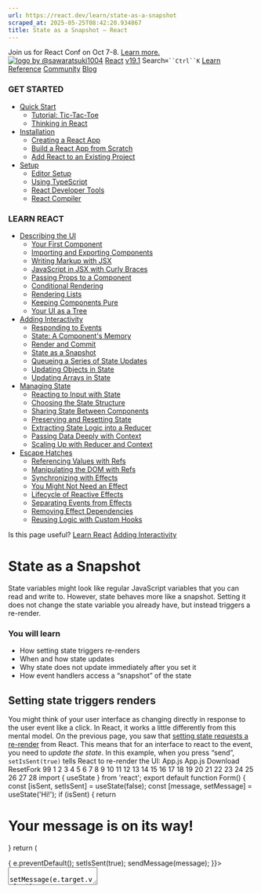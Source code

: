 ```yaml
---
url: https://react.dev/learn/state-as-a-snapshot
scraped_at: 2025-05-25T08:42:20.934867
title: State as a Snapshot – React
---
```


Join us for React Conf on Oct 7-8.
[Learn more.](https://conf.react.dev/)
[![logo by @sawaratsuki1004](https://react.dev/_next/image?url=%2Fimages%2Fuwu.png&w=128&q=75)](https://react.dev/)
[React](https://react.dev/)
[v19.1](https://react.dev/versions)
Search`⌘``Ctrl``K`
[Learn](https://react.dev/learn)
[Reference](https://react.dev/reference/react)
[Community](https://react.dev/community)
[Blog](https://react.dev/blog)
[](https://react.dev/community/translations)
[](https://github.com/facebook/react/releases)
### GET STARTED
  * [Quick Start ](https://react.dev/learn "Quick Start")
    * [Tutorial: Tic-Tac-Toe ](https://react.dev/learn/tutorial-tic-tac-toe "Tutorial: Tic-Tac-Toe")
    * [Thinking in React ](https://react.dev/learn/thinking-in-react "Thinking in React")
  * [Installation ](https://react.dev/learn/installation "Installation")
    * [Creating a React App ](https://react.dev/learn/creating-a-react-app "Creating a React App")
    * [Build a React App from Scratch ](https://react.dev/learn/build-a-react-app-from-scratch "Build a React App from Scratch")
    * [Add React to an Existing Project ](https://react.dev/learn/add-react-to-an-existing-project "Add React to an Existing Project")
  * [Setup ](https://react.dev/learn/setup "Setup")
    * [Editor Setup ](https://react.dev/learn/editor-setup "Editor Setup")
    * [Using TypeScript ](https://react.dev/learn/typescript "Using TypeScript")
    * [React Developer Tools ](https://react.dev/learn/react-developer-tools "React Developer Tools")
    * [React Compiler ](https://react.dev/learn/react-compiler "React Compiler")
### LEARN REACT
  * [Describing the UI ](https://react.dev/learn/describing-the-ui "Describing the UI")
    * [Your First Component ](https://react.dev/learn/your-first-component "Your First Component")
    * [Importing and Exporting Components ](https://react.dev/learn/importing-and-exporting-components "Importing and Exporting Components")
    * [Writing Markup with JSX ](https://react.dev/learn/writing-markup-with-jsx "Writing Markup with JSX")
    * [JavaScript in JSX with Curly Braces ](https://react.dev/learn/javascript-in-jsx-with-curly-braces "JavaScript in JSX with Curly Braces")
    * [Passing Props to a Component ](https://react.dev/learn/passing-props-to-a-component "Passing Props to a Component")
    * [Conditional Rendering ](https://react.dev/learn/conditional-rendering "Conditional Rendering")
    * [Rendering Lists ](https://react.dev/learn/rendering-lists "Rendering Lists")
    * [Keeping Components Pure ](https://react.dev/learn/keeping-components-pure "Keeping Components Pure")
    * [Your UI as a Tree ](https://react.dev/learn/understanding-your-ui-as-a-tree "Your UI as a Tree")
  * [Adding Interactivity ](https://react.dev/learn/adding-interactivity "Adding Interactivity")
    * [Responding to Events ](https://react.dev/learn/responding-to-events "Responding to Events")
    * [State: A Component's Memory ](https://react.dev/learn/state-a-components-memory "State: A Component's Memory")
    * [Render and Commit ](https://react.dev/learn/render-and-commit "Render and Commit")
    * [State as a Snapshot ](https://react.dev/learn/state-as-a-snapshot "State as a Snapshot")
    * [Queueing a Series of State Updates ](https://react.dev/learn/queueing-a-series-of-state-updates "Queueing a Series of State Updates")
    * [Updating Objects in State ](https://react.dev/learn/updating-objects-in-state "Updating Objects in State")
    * [Updating Arrays in State ](https://react.dev/learn/updating-arrays-in-state "Updating Arrays in State")
  * [Managing State ](https://react.dev/learn/managing-state "Managing State")
    * [Reacting to Input with State ](https://react.dev/learn/reacting-to-input-with-state "Reacting to Input with State")
    * [Choosing the State Structure ](https://react.dev/learn/choosing-the-state-structure "Choosing the State Structure")
    * [Sharing State Between Components ](https://react.dev/learn/sharing-state-between-components "Sharing State Between Components")
    * [Preserving and Resetting State ](https://react.dev/learn/preserving-and-resetting-state "Preserving and Resetting State")
    * [Extracting State Logic into a Reducer ](https://react.dev/learn/extracting-state-logic-into-a-reducer "Extracting State Logic into a Reducer")
    * [Passing Data Deeply with Context ](https://react.dev/learn/passing-data-deeply-with-context "Passing Data Deeply with Context")
    * [Scaling Up with Reducer and Context ](https://react.dev/learn/scaling-up-with-reducer-and-context "Scaling Up with Reducer and Context")
  * [Escape Hatches ](https://react.dev/learn/escape-hatches "Escape Hatches")
    * [Referencing Values with Refs ](https://react.dev/learn/referencing-values-with-refs "Referencing Values with Refs")
    * [Manipulating the DOM with Refs ](https://react.dev/learn/manipulating-the-dom-with-refs "Manipulating the DOM with Refs")
    * [Synchronizing with Effects ](https://react.dev/learn/synchronizing-with-effects "Synchronizing with Effects")
    * [You Might Not Need an Effect ](https://react.dev/learn/you-might-not-need-an-effect "You Might Not Need an Effect")
    * [Lifecycle of Reactive Effects ](https://react.dev/learn/lifecycle-of-reactive-effects "Lifecycle of Reactive Effects")
    * [Separating Events from Effects ](https://react.dev/learn/separating-events-from-effects "Separating Events from Effects")
    * [Removing Effect Dependencies ](https://react.dev/learn/removing-effect-dependencies "Removing Effect Dependencies")
    * [Reusing Logic with Custom Hooks ](https://react.dev/learn/reusing-logic-with-custom-hooks "Reusing Logic with Custom Hooks")


Is this page useful?
[Learn React](https://react.dev/learn)
[Adding Interactivity](https://react.dev/learn/adding-interactivity)
# State as a Snapshot[](https://react.dev/learn/state-as-a-snapshot#undefined "Link for this heading")
State variables might look like regular JavaScript variables that you can read and write to. However, state behaves more like a snapshot. Setting it does not change the state variable you already have, but instead triggers a re-render.
### You will learn
  * How setting state triggers re-renders
  * When and how state updates
  * Why state does not update immediately after you set it
  * How event handlers access a “snapshot” of the state


## Setting state triggers renders [](https://react.dev/learn/state-as-a-snapshot#setting-state-triggers-renders "Link for Setting state triggers renders ")
You might think of your user interface as changing directly in response to the user event like a click. In React, it works a little differently from this mental model. On the previous page, you saw that [setting state requests a re-render](https://react.dev/learn/render-and-commit#step-1-trigger-a-render) from React. This means that for an interface to react to the event, you need to _update the state_.
In this example, when you press “send”, `setIsSent(true)` tells React to re-render the UI:
App.js
App.js
Download ResetFork
99
1
2
3
4
5
6
7
8
9
10
11
12
13
14
15
16
17
18
19
20
21
22
23
24
25
26
27
28
import { useState } from 'react';
export default function Form() {
const [isSent, setIsSent] = useState(false);
const [message, setMessage] = useState('Hi!');
if (isSent) {
return <h1>Your message is on its way!</h1>
}
return (
<form onSubmit={(e) => {
e.preventDefault();
setIsSent(true);
sendMessage(message);
}}>
<textarea
placeholder="Message"
value={message}
onChange={e => setMessage(e.target.value)}
/>
<button type="submit">Send</button>
</form>
);
}
function sendMessage(message) {
// ...
}
Show more
Here’s what happens when you click the button:
  1. The `onSubmit` event handler executes.
  2. `setIsSent(true)` sets `isSent` to `true` and queues a new render.
  3. React re-renders the component according to the new `isSent` value.


Let’s take a closer look at the relationship between state and rendering.
## Rendering takes a snapshot in time [](https://react.dev/learn/state-as-a-snapshot#rendering-takes-a-snapshot-in-time "Link for Rendering takes a snapshot in time ")
[“Rendering”](https://react.dev/learn/render-and-commit#step-2-react-renders-your-components) means that React is calling your component, which is a function. The JSX you return from that function is like a snapshot of the UI in time. Its props, event handlers, and local variables were all calculated **using its state at the time of the render.**
Unlike a photograph or a movie frame, the UI “snapshot” you return is interactive. It includes logic like event handlers that specify what happens in response to inputs. React updates the screen to match this snapshot and connects the event handlers. As a result, pressing a button will trigger the click handler from your JSX.
When React re-renders a component:
  1. React calls your function again.
  2. Your function returns a new JSX snapshot.
  3. React then updates the screen to match the snapshot your function returned.


  1. ![](https://react.dev/images/docs/illustrations/i_render1.png)
React executing the function
  2. ![](https://react.dev/images/docs/illustrations/i_render2.png)
Calculating the snapshot
  3. ![](https://react.dev/images/docs/illustrations/i_render3.png)
Updating the DOM tree


Illustrated by [Rachel Lee Nabors](https://nearestnabors.com/)
As a component’s memory, state is not like a regular variable that disappears after your function returns. State actually “lives” in React itself—as if on a shelf!—outside of your function. When React calls your component, it gives you a snapshot of the state for that particular render. Your component returns a snapshot of the UI with a fresh set of props and event handlers in its JSX, all calculated **using the state values from that render!**
  1. ![](https://react.dev/images/docs/illustrations/i_state-snapshot1.png)
You tell React to update the state
  2. ![](https://react.dev/images/docs/illustrations/i_state-snapshot2.png)
React updates the state value
  3. ![](https://react.dev/images/docs/illustrations/i_state-snapshot3.png)
React passes a snapshot of the state value into the component


Illustrated by [Rachel Lee Nabors](https://nearestnabors.com/)
Here’s a little experiment to show you how this works. In this example, you might expect that clicking the “+3” button would increment the counter three times because it calls `setNumber(number + 1)` three times.
See what happens when you click the “+3” button:
App.js
App.js
Download ResetFork
```
import { useState } from 'react';
export default function Counter() {
 const [number, setNumber] = useState(0);
 return (
  <>
   <h1>{number}</h1>
   <button onClick={() => {
    setNumber(number + 1);
    setNumber(number + 1);
    setNumber(number + 1);
   }}>+3</button>
  </>
 )
}

```

Show more
Notice that `number` only increments once per click!
**Setting state only changes it for the _next_ render.** During the first render, `number` was `0`. This is why, in _that render’s_ `onClick` handler, the value of `number` is still `0` even after `setNumber(number + 1)` was called:
```

<button onClick={() => {
 setNumber(number + 1);
 setNumber(number + 1);
 setNumber(number + 1);
}}>+3</button>

```

Here is what this button’s click handler tells React to do:
  1. `setNumber(number + 1)`: `number` is `0` so `setNumber(0 + 1)`. 
     * React prepares to change `number` to `1` on the next render.
  2. `setNumber(number + 1)`: `number` is `0` so `setNumber(0 + 1)`. 
     * React prepares to change `number` to `1` on the next render.
  3. `setNumber(number + 1)`: `number` is `0` so `setNumber(0 + 1)`. 
     * React prepares to change `number` to `1` on the next render.


Even though you called `setNumber(number + 1)` three times, in _this render’s_ event handler `number` is always `0`, so you set the state to `1` three times. This is why, after your event handler finishes, React re-renders the component with `number` equal to `1` rather than `3`.
You can also visualize this by mentally substituting state variables with their values in your code. Since the `number` state variable is `0` for _this render_ , its event handler looks like this:
```

<button onClick={() => {
 setNumber(0 + 1);
 setNumber(0 + 1);
 setNumber(0 + 1);
}}>+3</button>

```

For the next render, `number` is `1`, so _that render’s_ click handler looks like this:
```

<button onClick={() => {
 setNumber(1 + 1);
 setNumber(1 + 1);
 setNumber(1 + 1);
}}>+3</button>

```

This is why clicking the button again will set the counter to `2`, then to `3` on the next click, and so on.
## State over time [](https://react.dev/learn/state-as-a-snapshot#state-over-time "Link for State over time ")
Well, that was fun. Try to guess what clicking this button will alert:
App.js
App.js
Download ResetFork
```
import { useState } from 'react';
export default function Counter() {
 const [number, setNumber] = useState(0);
 return (
  <>
   <h1>{number}</h1>
   <button onClick={() => {
    setNumber(number + 5);
    alert(number);
   }}>+5</button>
  </>
 )
}

```

If you use the substitution method from before, you can guess that the alert shows “0”:
```

setNumber(0 + 5);
alert(0);

```

But what if you put a timer on the alert, so it only fires _after_ the component re-rendered? Would it say “0” or “5”? Have a guess!
App.js
App.js
Download ResetFork
```
import { useState } from 'react';
export default function Counter() {
 const [number, setNumber] = useState(0);
 return (
  <>
   <h1>{number}</h1>
   <button onClick={() => {
    setNumber(number + 5);
    setTimeout(() => {
     alert(number);
    }, 3000);
   }}>+5</button>
  </>
 )
}

```

Show more
Surprised? If you use the substitution method, you can see the “snapshot” of the state passed to the alert.
```

setNumber(0 + 5);
setTimeout(() => {
 alert(0);
}, 3000);

```

The state stored in React may have changed by the time the alert runs, but it was scheduled using a snapshot of the state at the time the user interacted with it!
**A state variable’s value never changes within a render,** even if its event handler’s code is asynchronous. Inside _that render’s_ `onClick`, the value of `number` continues to be `0` even after `setNumber(number + 5)` was called. Its value was “fixed” when React “took the snapshot” of the UI by calling your component.
Here is an example of how that makes your event handlers less prone to timing mistakes. Below is a form that sends a message with a five-second delay. Imagine this scenario:
  1. You press the “Send” button, sending “Hello” to Alice.
  2. Before the five-second delay ends, you change the value of the “To” field to “Bob”.


What do you expect the `alert` to display? Would it display, “You said Hello to Alice”? Or would it display, “You said Hello to Bob”? Make a guess based on what you know, and then try it:
App.js
App.js
Download ResetFork
```
import { useState } from 'react';
export default function Form() {
 const [to, setTo] = useState('Alice');
 const [message, setMessage] = useState('Hello');
 function handleSubmit(e) {
  e.preventDefault();
  setTimeout(() => {
   alert(`You said ${message} to ${to}`);
  }, 5000);
 }
 return (
  <form onSubmit={handleSubmit}>
   <label>
    To:{' '}
    <select
     value={to}
     onChange={e => setTo(e.target.value)}>
     <option value="Alice">Alice</option>
     <option value="Bob">Bob</option>
    </select>
   </label>
   <textarea
    placeholder="Message"
    value={message}
    onChange={e => setMessage(e.target.value)}
   />
   <button type="submit">Send</button>
  </form>
 );
}

```

Show more
**React keeps the state values “fixed” within one render’s event handlers.** You don’t need to worry whether the state has changed while the code is running.
But what if you wanted to read the latest state before a re-render? You’ll want to use a [state updater function](https://react.dev/learn/queueing-a-series-of-state-updates), covered on the next page!
## Recap[](https://react.dev/learn/state-as-a-snapshot#recap "Link for Recap")
  * Setting state requests a new render.
  * React stores state outside of your component, as if on a shelf.
  * When you call `useState`, React gives you a snapshot of the state _for that render_.
  * Variables and event handlers don’t “survive” re-renders. Every render has its own event handlers.
  * Every render (and functions inside it) will always “see” the snapshot of the state that React gave to _that_ render.
  * You can mentally substitute state in event handlers, similarly to how you think about the rendered JSX.
  * Event handlers created in the past have the state values from the render in which they were created.


## Try out some challenges[](https://react.dev/learn/state-as-a-snapshot#challenges "Link for Try out some challenges")
#### 
Challenge 1 of 1: 
Implement a traffic light [](https://react.dev/learn/state-as-a-snapshot#implement-a-traffic-light "Link for this heading")
Here is a crosswalk light component that toggles when the button is pressed:
App.js
App.js
Download ResetFork
```
import { useState } from 'react';
export default function TrafficLight() {
 const [walk, setWalk] = useState(true);
 function handleClick() {
  setWalk(!walk);
 }
 return (
  <>
   <button onClick={handleClick}>
    Change to {walk ? 'Stop' : 'Walk'}
   </button>
   <h1 style={{
    color: walk ? 'darkgreen' : 'darkred'
   }}>
    {walk ? 'Walk' : 'Stop'}
   </h1>
  </>
 );
}

```

Show more
Add an `alert` to the click handler. When the light is green and says “Walk”, clicking the button should say “Stop is next”. When the light is red and says “Stop”, clicking the button should say “Walk is next”.
Does it make a difference whether you put the `alert` before or after the `setWalk` call?
Show solution
[PreviousRender and Commit](https://react.dev/learn/render-and-commit)[NextQueueing a Series of State Updates](https://react.dev/learn/queueing-a-series-of-state-updates)
[](https://opensource.fb.com/)
Copyright © Meta Platforms, Inc
no uwu plz
uwu?
Logo by[@sawaratsuki1004](https://twitter.com/sawaratsuki1004)
[Learn React](https://react.dev/learn)
[Quick Start](https://react.dev/learn)
[Installation](https://react.dev/learn/installation)
[Describing the UI](https://react.dev/learn/describing-the-ui)
[Adding Interactivity](https://react.dev/learn/adding-interactivity)
[Managing State](https://react.dev/learn/managing-state)
[Escape Hatches](https://react.dev/learn/escape-hatches)
[API Reference](https://react.dev/reference/react)
[React APIs](https://react.dev/reference/react)
[React DOM APIs](https://react.dev/reference/react-dom)
[Community](https://react.dev/community)
[Code of Conduct](https://github.com/facebook/react/blob/main/CODE_OF_CONDUCT.md)
[Meet the Team](https://react.dev/community/team)
[Docs Contributors](https://react.dev/community/docs-contributors)
[Acknowledgements](https://react.dev/community/acknowledgements)
More
[Blog](https://react.dev/blog)
[React Native](https://reactnative.dev/)
[Privacy](https://opensource.facebook.com/legal/privacy)
[Terms](https://opensource.fb.com/legal/terms/)
[](https://www.facebook.com/react)[](https://twitter.com/reactjs)[](https://bsky.app/profile/react.dev)[](https://github.com/facebook/react)
## On this page
  * [Overview](https://react.dev/learn/state-as-a-snapshot)
  * [Setting state triggers renders ](https://react.dev/learn/state-as-a-snapshot#setting-state-triggers-renders)
  * [Rendering takes a snapshot in time ](https://react.dev/learn/state-as-a-snapshot#rendering-takes-a-snapshot-in-time)
  * [State over time ](https://react.dev/learn/state-as-a-snapshot#state-over-time)
  * [Recap](https://react.dev/learn/state-as-a-snapshot#recap)
  * [Challenges](https://react.dev/learn/state-as-a-snapshot#challenges)



